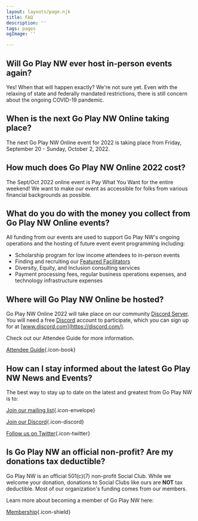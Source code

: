 ```yaml
---
layout: layouts/page.njk
title: FAQ
description: ''
tags: pages
ogImage: ''

---
```

## Will Go Play NW ever host in-person events again?

Yes! When that will happen exactly? We're not sure yet. Even with the relaxing of state and federally mandated restrictions, there is still concern about the ongoing COVID-19 pandemic. 

## When is the next Go Play NW Online taking place?

The next Go Play NW Online event for 2022 is taking place from Friday, September 20 - Sunday, October 2, 2022.

## How much does Go Play NW Online 2022 cost?

The Sept/Oct 2022 online event is Pay What You Want for the entire weekend! We want to make our event as accessible for folks from various financial backgrounds as possible.

## What do you do with the money you collect from Go Play NW Online events?

All funding from our events are used to support Go Play NW's ongoing operations and the hosting of future event event programming including:

* Scholarship program for low income attendees to in-person events
* Finding and recruiting our [Featured Facilitators](/featured-facilitators)
* Diversity, Equity, and Inclusion consulting services
* Payment processing fees, regular business operations expenses, and technology infrastructure expenses

## Where will Go Play NW Online be hosted?

Go Play NW Online 2022 will take place on our community [Discord Server](https://discord.gg/AqhayGFexQ). You will need a free [Discord](https://discord.com/) account to participate, which you can sign up for at [www.discord.com](https://discord.com/).

Check out our Attendee Guide for more information.

[Attendee Guide](https://docs.google.com/document/d/1i29pOo4SCO7NKRHNQjBAflOCh1IzJAHZMw52fZUmEac){.icon-book}

## How can I stay informed about the latest Go Play NW News and Events?

The best way to stay up to date on the latest and greatest from Go Play NW is to:

[Join our mailing list](https://igg.me/at/bigbadcon2022){.icon-envelope}

[Join our Discord](https://discord.gg/AqhayGFexQ){.icon-discord}

[Follow us on Twitter](https://twitter.com/GoPlayNW){.icon-twitter}

## Is Go Play NW an official non-profit? Are my donations tax deductible?

Go Play NW is an official 501(c)(7) non-profit Social Club. While we welcome your donation, donations to Social Clubs like ours are **NOT** tax deductible. Most of our organization's funding comes from our members.

Learn more about becoming a member of Go Play NW here:

[Membership](/membership){.icon-shield}